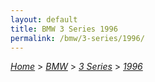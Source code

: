 ```yaml
---
layout: default
title: BMW 3 Series 1996
permalink: /bmw/3-series/1996/
---
```

[*Home*](/) > [*BMW*](/bmw/) > [*3 Series*](/bmw/3-series/) > [*1996*](/bmw/3-series/1996/)

